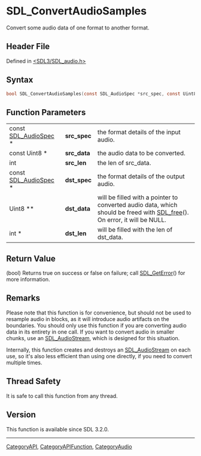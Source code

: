 # SDL_ConvertAudioSamples

Convert some audio data of one format to another format.

## Header File

Defined in [<SDL3/SDL_audio.h>](https://github.com/libsdl-org/SDL/blob/main/include/SDL3/SDL_audio.h)

## Syntax

```c
bool SDL_ConvertAudioSamples(const SDL_AudioSpec *src_spec, const Uint8 *src_data, int src_len, const SDL_AudioSpec *dst_spec, Uint8 **dst_data, int *dst_len);
```

## Function Parameters

|                                        |              |                                                                                                                                      |
| -------------------------------------- | ------------ | ------------------------------------------------------------------------------------------------------------------------------------ |
| const [SDL_AudioSpec](SDL_AudioSpec) * | **src_spec** | the format details of the input audio.                                                                                               |
| const Uint8 *                          | **src_data** | the audio data to be converted.                                                                                                      |
| int                                    | **src_len**  | the len of src_data.                                                                                                                 |
| const [SDL_AudioSpec](SDL_AudioSpec) * | **dst_spec** | the format details of the output audio.                                                                                              |
| Uint8 **                               | **dst_data** | will be filled with a pointer to converted audio data, which should be freed with [SDL_free](SDL_free)(). On error, it will be NULL. |
| int *                                  | **dst_len**  | will be filled with the len of dst_data.                                                                                             |

## Return Value

(bool) Returns true on success or false on failure; call
[SDL_GetError](SDL_GetError)() for more information.

## Remarks

Please note that this function is for convenience, but should not be used
to resample audio in blocks, as it will introduce audio artifacts on the
boundaries. You should only use this function if you are converting audio
data in its entirety in one call. If you want to convert audio in smaller
chunks, use an [SDL_AudioStream](SDL_AudioStream), which is designed for
this situation.

Internally, this function creates and destroys an
[SDL_AudioStream](SDL_AudioStream) on each use, so it's also less efficient
than using one directly, if you need to convert multiple times.

## Thread Safety

It is safe to call this function from any thread.

## Version

This function is available since SDL 3.2.0.





----
[CategoryAPI](CategoryAPI), [CategoryAPIFunction](CategoryAPIFunction), [CategoryAudio](CategoryAudio)

